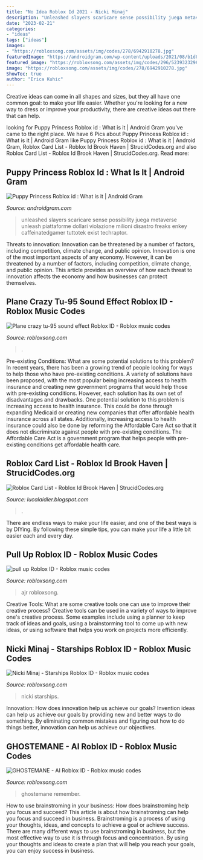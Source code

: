 ```yaml
---
title: "No Idea Roblox Id 2021 - Nicki Minaj"
description: "Unleashed slayers scaricare sense possibility juega metaverse unleash piattaforme dollari violazione milioni disastro freaks enkey caffeinatedgamer tuttotek exist techraptor"
date: "2023-02-21"
categories:
- "ideas"
tags: ["ideas"]
images:
- "https://robloxsong.com/assets/img/codes/278/6942910278.jpg"
featuredImage: "https://androidgram.com/wp-content/uploads/2021/08/b1d8f2d4-d9fb-468f-8568-58819197008d-min.jpg"
featured_image: "https://robloxsong.com/assets/img/codes/296/5239323296.jpg"
image: "https://robloxsong.com/assets/img/codes/278/6942910278.jpg"
ShowToc: true
author: "Erica Kuhic"
---
```



Creative ideas can come in all shapes and sizes, but they all have one common goal: to make your life easier. Whether you're looking for a new way to dress or improve your productivity, there are creative ideas out there that can help.

	

		
looking for Puppy Princess Roblox id : What is it | Android Gram you've came to the right place. We have 6 Pics about Puppy Princess Roblox id : What is it | Android Gram like Puppy Princess Roblox id : What is it | Android Gram, Roblox Card List - Roblox Id Brook Haven | StrucidCodes.org and also Roblox Card List - Roblox Id Brook Haven | StrucidCodes.org. Read more:
		
    
## Puppy Princess Roblox Id : What Is It | Android Gram

<img loading=lazy src="https://androidgram.com/wp-content/uploads/2021/08/b1d8f2d4-d9fb-468f-8568-58819197008d-min.jpg" onerror="this.onerror=null;this.src='https://tse3.mm.bing.net/th?id=OIP.4Q5F-tWHWY5gOy3G1lHXKQHaEK&amp;pid=15.1';" alt="Puppy Princess Roblox id : What is it | Android Gram">

_Source: androidgram.com_

>unleashed slayers scaricare sense possibility juega metaverse unleash piattaforme dollari violazione milioni disastro freaks enkey caffeinatedgamer tuttotek exist techraptor. 

	

Threats to innovation: Innovation can be threatened by a number of factors, including competition, climate change, and public opinion.
Innovation is one of the most important aspects of any economy. However, it can be threatened by a number of factors, including competition, climate change, and public opinion. This article provides an overview of how each threat to innovation affects the economy and how businesses can protect themselves.

    
## Plane Crazy Tu-95 Sound Effect Roblox ID - Roblox Music Codes

<img loading=lazy src="https://robloxsong.com/assets/img/codes/296/5239323296.jpg" onerror="this.onerror=null;this.src='https://tse4.mm.bing.net/th?id=OIP.51nMQbzpccJWhWHfTvB3DgHaEK&amp;pid=15.1';" alt="Plane crazy tu-95 sound effect Roblox ID - Roblox music codes">

_Source: robloxsong.com_

>. 

	

Pre-existing Conditions: What are some potential solutions to this problem?
In recent years, there has been a growing trend of people looking for ways to help those who have pre-existing conditions. A variety of solutions have been proposed, with the most popular being increasing access to health insurance and creating new government programs that would help those with pre-existing conditions. However, each solution has its own set of disadvantages and drawbacks. One potential solution to this problem is increasing access to health insurance. This could be done through expanding Medicaid or creating new companies that offer affordable health insurance across all states. Additionally, increasing access to health insurance could also be done by reforming the Affordable Care Act so that it does not discriminate against people with pre-existing conditions. The Affordable Care Act is a government program that helps people with pre-existing conditions get affordable health care.

    
## Roblox Card List - Roblox Id Brook Haven | StrucidCodes.org

<img loading=lazy src="https://lh5.googleusercontent.com/proxy/_dtToOYqYu0jqYrFJR1YZoa5wX_PiPFHmo3OhV0UTpCz19LhWHAKAGCILqewGQOM0hitgHEHeCkl7xR6fHctz2jWt9mLvipi8JO3_6a2-e9rbg=w1200-h630-p-k-no-nu" onerror="this.onerror=null;this.src='https://tse4.mm.bing.net/th?id=OIP.R5lL6d2WXbvbHQjPb__2QAHaD4&amp;pid=15.1';" alt="Roblox Card List - Roblox Id Brook Haven | StrucidCodes.org">

_Source: lucalaidler.blogspot.com_

>. 

	

There are endless ways to make your life easier, and one of the best ways is by DIYing. By following these simple tips, you can make your life a little bit easier each and every day.

    
## Pull Up Roblox ID - Roblox Music Codes

<img loading=lazy src="https://robloxsong.com/assets/img/codes/345/3183742345.jpg" onerror="this.onerror=null;this.src='https://tse3.mm.bing.net/th?id=OIP.huc2_FXaVFtz0ZN67Hx1GwHaEK&amp;pid=15.1';" alt="pull up Roblox ID - Roblox music codes">

_Source: robloxsong.com_

>ajr robloxsong. 

	

Creative Tools: What are some creative tools one can use to improve their creative process?
Creative tools can be used in a variety of ways to improve one's creative process. Some examples include using a planner to keep track of ideas and goals, using a brainstorming tool to come up with new ideas, or using software that helps you work on projects more efficiently.

    
## Nicki Minaj - Starships Roblox ID - Roblox Music Codes

<img loading=lazy src="https://robloxsong.com/assets/img/codes/278/6942910278.jpg" onerror="this.onerror=null;this.src='https://tse4.mm.bing.net/th?id=OIP.yDZLZpfakTLgGVSw1tgjGAHaEK&amp;pid=15.1';" alt="Nicki Minaj - Starships Roblox ID - Roblox music codes">

_Source: robloxsong.com_

>nicki starships. 

	

Innovation: How does innovation help us achieve our goals?
Invention ideas can help us achieve our goals by providing new and better ways to do something. By eliminating common mistakes and figuring out how to do things better, innovation can help us achieve our objectives.

    
## GHOSTEMANE - AI Roblox ID - Roblox Music Codes

<img loading=lazy src="https://robloxsong.com/assets/img/codes/247/5253843247.jpg" onerror="this.onerror=null;this.src='https://tse3.mm.bing.net/th?id=OIP.kMylEH1GyQElK2ekN_o_awHaEK&amp;pid=15.1';" alt="GHOSTEMANE - AI Roblox ID - Roblox music codes">

_Source: robloxsong.com_

>ghostemane remember. 

	

How to use brainstroming in your business: How does brainstroming help you focus and succeed?
This article is about how brainstroming can help you focus and succeed in business. Brainstroming is a process of using your thoughts, ideas, and concepts to achieve a goal or achieve success. There are many different ways to use brainstroming in business, but the most effective way to use it is through focus and concentration. By using your thoughts and ideas to create a plan that will help you reach your goals, you can enjoy success in business.

